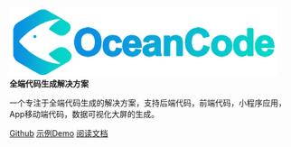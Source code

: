 <img src="./logo.png"/><br>
<b>全端代码生成解决方案</b>

<p>
一个专注于全端代码生成的解决方案，支持后端代码，前端代码，小程序应用，App移动端代码，数据可视化大屏的生成。
</p>

[Github](https://github.com/orgs/oceancode-cloud/repositories)
[示例Demo](https://demos.oceancode-cloud.com)
[阅读文档](README.md)